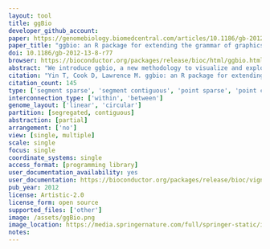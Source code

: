 ```yaml
---
layout: tool 
title: ggBio
developer_github_account: 
paper: https://genomebiology.biomedcentral.com/articles/10.1186/gb-2012-13-8-r77
paper_title: "ggbio: an R package for extending the grammar of graphics for genomic data"
doi: 10.1186/gb-2012-13-8-r77
browser: https://bioconductor.org/packages/release/bioc/html/ggbio.html
abstract: "We introduce ggbio, a new methodology to visualize and explore genomics annotationsand high-throughput data. The plots provide detailed views of genomic regions,summary views of sequence alignments and splicing patterns, and genome-wide overviewswith karyogram, circular and grand linear layouts. The methods leverage thestatistical functionality available in R, the grammar of graphics and the datahandling capabilities of the Bioconductor project. The plots are specified within amodular framework that enables users to construct plots in a systematic way, and aregenerated directly from Bioconductor data structures. The ggbio R package isavailable athttp://www.bioconductor.org/packages/2.11/bioc/html/ggbio.html."
citation: "Yin T, Cook D, Lawrence M. ggbio: an R package for extending the grammar of graphics for genomic data. Genome Biol. genomebiology.biomedcentral.com; 2012;13: R77."
citation_count: 145
type: ['segment sparse', 'segment contiguous', 'point sparse', 'point contiguous']
interconnection_type: ['within', 'between']
genome_layout: ['linear', 'circular']
partition: [segregated, contiguous]
abstraction: [partial]
arrangement: ['no']
view: [single, multiple]
scale: single
focus: single
coordinate_systems: single
access_format: [programming library]
user_documentation_availability: yes
user_documentation: https://bioconductor.org/packages/release/bioc/vignettes/ggbio/inst/doc/ggbio.pdf
pub_year: 2012
license: Artistic-2.0
license_form: open source
supported_files: ['other']
image: /assets/ggBio.png
image_location: https://media.springernature.com/full/springer-static/image/art%3A10.1186%2Fgb-2012-13-8-r77/MediaObjects/13059_2012_Article_3010_Fig7_HTML.jpg
notes: 
---
```


